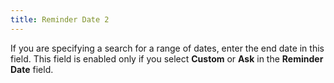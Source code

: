 ```yaml
---
title: Reminder Date 2
---
```



If you are specifying a search for a range of dates, enter the end date  in this field. This field is enabled only if you select **Custom**  or **Ask** in the **Reminder 
 Date** field.
